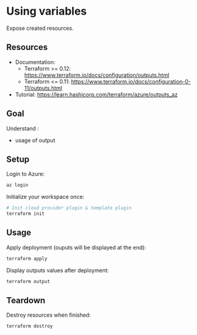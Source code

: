 # Using variables
Expose created resources.

## Resources
- Documentation:
  - Terraform >= 0.12: https://www.terraform.io/docs/configuration/outputs.html
  - Terraform <= 0.11: https://www.terraform.io/docs/configuration-0-11/outputs.html
- Tutorial: https://learn.hashicorp.com/terraform/azure/outputs_az

## Goal
Understand :
- usage of output

## Setup
Login to Azure:
```bash
az login
```

Initialize your workspace once:
```bash
# Init cloud provider plugin & template plugin
terraform init
```

## Usage
Apply deployment (ouputs will be displayed at the end):
```bash
terraform apply
```

Display outputs values after deployment:
```bash
terraform output
```

## Teardown
Destroy resources when finished:
```bash
terraform destroy
```

